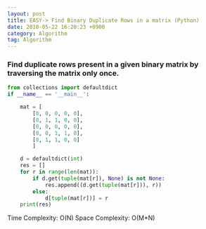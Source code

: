 ```yaml
---
layout: post
title: EASY-> Find Binary Duplicate Rows in a matrix (Python)
date: 2018-05-22 16:20:23 +0900
category: Algorithm
tag: Algorithm
---
```


### Find duplicate rows present in a given binary matrix by traversing the matrix only once.
```python
from collections import defaultdict
if __name__ == '__main__':

    mat = [
        [0, 0, 0, 0, 0],
        [0, 1, 1, 0, 0],
        [0, 0, 0, 0, 0],
        [0, 0, 1, 1, 0],
        [0, 1, 1, 0, 0]
        ]

    d = defaultdict(int)
    res = []
    for r in range(len(mat)):
        if d.get(tuple(mat[r]), None) is not None:
            res.append((d.get(tuple(mat[r])), r))
        else:
            d[tuple(mat[r])] = r
    print(res)
```

Time Complexity: O(N)
Space Complexity: O(M*N)

